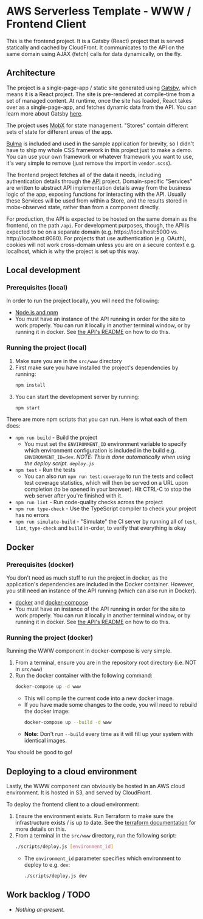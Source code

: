 # AWS Serverless Template - WWW / Frontend Client

This is the frontend project. It is a Gatsby (React) project that is served statically and cached by CloudFront. It communicates to the API on the same domain using AJAX (fetch) calls for data dynamically, on the fly.

## Architecture

The project is a single-page-app / static site generated using [Gatsby](https://github.com/gatsbyjs/gatsby), which means it is a React project. The site is pre-rendered at compile-time from a set of managed content. At runtime, once the site has loaded, React takes over as a single-page-app, and fetches dynamic data from the API. You can learn more about Gatsby [here](https://www.gatsbyjs.com).

The project uses [MobX](https://mobx.js.org/README.html) for state management. "Stores" contain different sets of state for different areas of the app.

[Bulma](https://bulma.io/) is included and used in the sample application for brevity, so I didn't have to ship my whole CSS framework in this project just to make a demo. You can use your own framework or whatever framework you want to use, it's very simple to remove (just remove the import in `vendor.scss`).

The frontend project fetches all of the data it needs, including authentication details through the [API](../api/README.md) project. Domain-specific "Services" are written to abstract API implementation details away from the business logic of the app, exposing functions for interacting with the API. Usually these Services will be used from within a Store, and the results stored in mobx-observed state, rather than from a component directly.

For production, the API is expected to be hosted on the same domain as the frontend, on the path `/api`. For development purposes, though, the API is expected to be on a separate domain (e.g. https://localhost:5000 vs. http://localhost:8080). For projects that use authentication (e.g. OAuth), cookies will not work cross-domain unless you are on a secure context e.g. localhost, which is why the project is set up this way.

## Local development

### Prerequisites (local)

In order to run the project locally, you will need the following:

  - [Node.js and npm](https://nodejs.org/en/)
  - You must have an instance of the API running in order for the site to work properly. You can run it locally in another terminal window, or by running it in docker. See [the API's README](../api/README.md) on how to do this.

### Running the project (local)

1. Make sure you are in the `src/www` directory
1. First make sure you have installed the project's dependencies by running:
    ```sh
    npm install
    ```
1. You can start the development server by running:
    ```sh
    npm start
    ```

There are more npm scripts that you can run. Here is what each of them does:
  - `npm run build` - Build the project
    - You must set the `ENVIRONMENT_ID` environment variable to specify which environment configuration is included in the build e.g. `ENVIRONMENT_ID=dev`. _NOTE: This is done automatically when using the deploy script. `deploy.js`_
  - `npm test` - Run the tests
    - You can also run `npm run test:coverage` to run the tests and collect test coverage statistics, which will then be served on a URL upon completion (to be opened in your browser). Hit CTRL-C to stop the web server after you're finished with it.
  - `npm run lint` - Run code-quality checks across the project
  - `npm run type-check` - Use the TypeScript compiler to check your project has no errors
  - `npm run simulate-build` - "Simulate" the CI server by running all of `test`, `lint`, `type-check` and `build` in-order, to verify that everything is okay

## Docker

### Prerequisites (docker)

You don't need as much stuff to run the project in docker, as the application's dependencies are included in the Docker container. However, you still need an instance of the API running (which can also run in Docker).

  - [docker](https://docs.docker.com/get-docker/) and [docker-compose](https://docs.docker.com/compose/install/)
  - You must have an instance of the API running in order for the site to work properly. You can run it locally in another terminal window, or by running it in docker. See [the API's README](../api/README.md) on how to do this.


### Running the project (docker)

Running the WWW component in docker-compose is very simple.

1. From a terminal, ensure you are in the repository root directory (i.e. NOT in `src/www`)
1. Run the docker container with the following command:
    ```sh
    docker-compose up -d www
    ```
    - This will compile the current code into a new docker image.
    - If you have made some changes to the code, you will need to rebuild the docker image:
      ```sh
      docker-compose up --build -d www
      ```
    - **Note:** Don't run `--build` every time as it will fill up your system with identical images.

You should be good to go!

## Deploying to a cloud environment

Lastly, the WWW component can obviously be hosted in an AWS cloud environment. It is hosted in S3, and served by CloudFront.

To deploy the frontend client to a cloud environment:

1. Ensure the environment exists. Run Terraform to make sure the infrastructure exists / is up to date. See the [terraform documentation](../../terraform/README.md) for more details on this.
1. From a terminal in the `src/www` directory, run the following script:
    ```sh
    ./scripts/deploy.js [environment_id]
    ```
    - The `environment_id` parameter specifies which environment to deploy to e.g. `dev`:
      ```sh
      ./scripts/deploy.js dev
      ```


## Work backlog / TODO

  - _Nothing at-present_.

